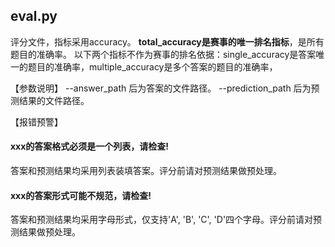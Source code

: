 ## **eval.py**
评分文件，指标采用accuracy。
**total_accuracy是赛事的唯一排名指标**，是所有题目的准确率。
以下两个指标不作为赛事的排名依据：single_accuracy是答案唯一的题目的准确率，multiple_accuracy是多个答案的题目的准确率，

【参数说明】
--answer_path 后为答案的文件路径。
--prediction_path 后为预测结果的文件路径。

【报错预警】
#### xxx的答案格式必须是一个列表，请检查!
答案和预测结果均采用列表装填答案。评分前请对预测结果做预处理。

#### xxx的答案形式可能不规范，请检查!
答案和预测结果均采用字母形式，仅支持'A', 'B', 'C', 'D'四个字母。评分前请对预测结果做预处理。